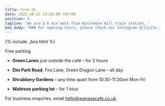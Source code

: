 ```yaml
---
title: Find Us
date: 2022-10-22 13:20:00 +01:00
position: 4
tagline: 'We are a 6 min walk from Winchmore Hill train station. '
box_body: "### For opening hours, please check our Instagram @[{{site.Instagram}}](https://instagram.com/{{site.Instagram}})"
---
```


{% include _box.html %}

Free parking

* **Green Lanes** just outside the café – for 2 hours

* **Elm Park Road**, Firs Lane, Green Dragon Lane – all day

* **Shrubbery Gardens** – any time apart from 10:30-11:30am Mon-Fri

* **Waitrose parking lot** – for 1 hour

For business enquiries, email [hello@wanasacafe.co.uk](mailto:hello@wanasacafe.co.uk).